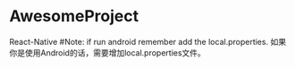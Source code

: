 # AwesomeProject
React-Native
#Note: 
if run android remember add the local.properties.
如果你是使用Android的话，需要增加local.properties文件。
